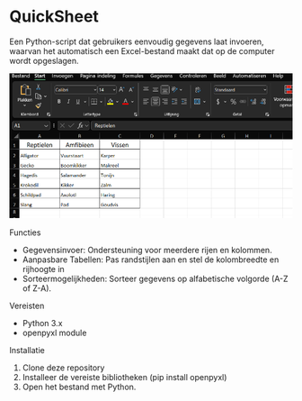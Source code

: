 # QuickSheet
Een Python-script dat gebruikers eenvoudig gegevens laat invoeren, waarvan het automatisch een Excel-bestand maakt dat op de computer wordt opgeslagen.

![Screenshot2](/images/image.png)

Functies
- Gegevensinvoer: Ondersteuning voor meerdere rijen en kolommen.
- Aanpasbare Tabellen: Pas randstijlen aan en stel de kolombreedte en rijhoogte in
- Sorteermogelijkheden: Sorteer gegevens op alfabetische volgorde (A-Z of Z-A).

Vereisten
- Python 3.x
- openpyxl module

Installatie
1. Clone deze repository
2. Installeer de vereiste bibliotheken (pip install openpyxl)
3. Open het bestand met Python.
